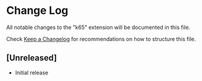 # Change Log

All notable changes to the "k65" extension will be documented in this file.

Check [Keep a Changelog](http://keepachangelog.com/) for recommendations on how to structure this file.

## [Unreleased]

- Initial release